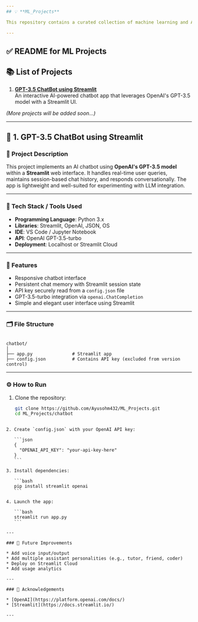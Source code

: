 ```yaml
---
## 💡 **ML_Projects**

This repository contains a curated collection of machine learning and AI-based mini-projects built using Python. Each project focuses on solving real-world problems using modern tools, libraries, and frameworks. The goal is to explore end-to-end ML and AI workflows—from data preparation to deployment-ready applications.

---
```


## ✅ **README for ML Projects**

## 📚 List of Projects

1. **[GPT-3.5 ChatBot using Streamlit](#1-gpt-35-chatbot-using-streamlit)**  
   An interactive AI-powered chatbot app that leverages OpenAI's GPT-3.5 model with a Streamlit UI.

*(More projects will be added soon...)*

---

## 🧠 1. GPT-3.5 ChatBot using Streamlit

### 📖 Project Description

This project implements an AI chatbot using **OpenAI's GPT-3.5 model** within a **Streamlit** web interface. It handles real-time user queries, maintains session-based chat history, and responds conversationally. The app is lightweight and well-suited for experimenting with LLM integration.

---

### 🧰 Tech Stack / Tools Used

* **Programming Language**: Python 3.x  
* **Libraries**: Streamlit, OpenAI, JSON, OS  
* **IDE**: VS Code / Jupyter Notebook  
* **API**: OpenAI GPT-3.5-turbo  
* **Deployment**: Localhost or Streamlit Cloud

---

### 🚀 Features

* Responsive chatbot interface
* Persistent chat memory with Streamlit session state
* API key securely read from a `config.json` file
* GPT-3.5-turbo integration via `openai.ChatCompletion`
* Simple and elegant user interface using Streamlit

---

### 🗂️ File Structure

```

chatbot/
│
├── app.py               # Streamlit app
├── config.json          # Contains API key (excluded from version control)

````

---

### ⚙️ How to Run

1. Clone the repository:

   ```bash
   git clone https://github.com/Ayusohm432/ML_Projects.git
   cd ML_Projects/chatbot
````

2. Create `config.json` with your OpenAI API key:

   ```json
   {
     "OPENAI_API_KEY": "your-api-key-here"
   }
   ```

3. Install dependencies:

   ```bash
   pip install streamlit openai
   ```

4. Launch the app:

   ```bash
   streamlit run app.py
   ```

---

### 📌 Future Improvements

* Add voice input/output
* Add multiple assistant personalities (e.g., tutor, friend, coder)
* Deploy on Streamlit Cloud
* Add usage analytics

---

### 🙌 Acknowledgements

* [OpenAI](https://platform.openai.com/docs/)
* [Streamlit](https://docs.streamlit.io/)

---